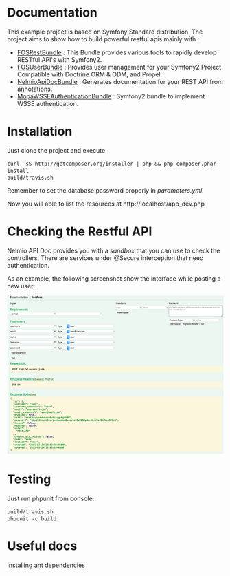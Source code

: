 # Documentation #

This example project is based on Symfony Standard distribution. The project aims to show how to build powerful restful apis mainly with :

*  [FOSRestBundle](https://github.com/FriendsOfSymfony/FOSRestBundle) : This Bundle provides various tools to rapidly develop RESTful API's with Symfony2.
*  [FOSUserBundle](https://github.com/FriendsOfSymfony/FOSUserBundle) : Provides user management for your Symfony2 Project. Compatible with Doctrine ORM & ODM, and Propel.
*  [NelmioApiDocBundle](https://github.com/nelmio/NelmioApiDocBundle) : Generates documentation for your REST API from annotations.
*  [MopaWSSEAuthenticationBundle](https://github.com/phiamo/MopaWSSEAuthenticationBundle) : Symfony2 bundle to implement WSSE authentication.

# Installation #

Just clone the project and execute:

    curl -sS http://getcomposer.org/installer | php && php composer.phar install
    build/travis.sh

Remember to set the database password properly in *parameters.yml*.

Now you will able to list the resources at http://localhost/app_dev.php

# Checking the Restful API #

Nelmio API Doc provides you with a *sandbox* that you can use to check the controllers. There are services under @Secure interception that need authentication.

As an example, the following screenshot show the interface while posting a new user:

![POST User](app/Resources/doc/post_user.png)

# Testing #

Just run phpunit from console:

    build/travis.sh
    phpunit -c build

# Useful docs #

[Installing ant dependencies](ant_deps.md)
